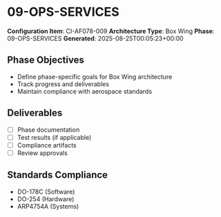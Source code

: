 # 09-OPS-SERVICES

**Configuration Item**: CI-AF078-009
**Architecture Type**: Box Wing
**Phase**: 09-OPS-SERVICES
**Generated**: 2025-08-25T00:05:23+00:00

## Phase Objectives
- Define phase-specific goals for Box Wing architecture
- Track progress and deliverables
- Maintain compliance with aerospace standards

## Deliverables
- [ ] Phase documentation
- [ ] Test results (if applicable)
- [ ] Compliance artifacts
- [ ] Review approvals

## Standards Compliance
- DO-178C (Software)
- DO-254 (Hardware)
- ARP4754A (Systems)
